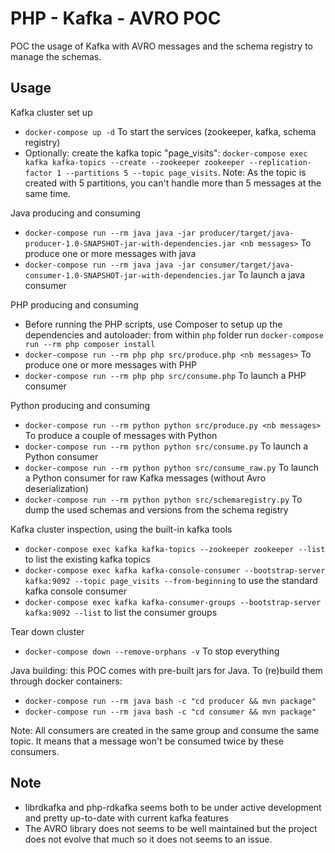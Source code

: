 PHP - Kafka - AVRO POC
======================

POC the usage of Kafka with AVRO messages and the schema registry to manage the schemas.

Usage
-----

Kafka cluster set up

- `docker-compose up -d` To start the services (zookeeper, kafka, schema registry)
- Optionally: create the kafka topic "page_visits": 
    `docker-compose exec kafka kafka-topics --create --zookeeper zookeeper --replication-factor 1 --partitions 5 --topic page_visits`. 
    Note: As the topic is created with 5 partitions, you can't handle more than 5 messages at the same time.

Java producing and consuming 

- `docker-compose run --rm java java -jar producer/target/java-producer-1.0-SNAPSHOT-jar-with-dependencies.jar <nb messages>` To produce one or more messages with java
- `docker-compose run --rm java java -jar consumer/target/java-consumer-1.0-SNAPSHOT-jar-with-dependencies.jar` To launch a java consumer

PHP producing and consuming

- Before running the PHP scripts, use Composer to setup up the dependencies and autoloader: from within `php` folder run `docker-compose run --rm php composer install`
- `docker-compose run --rm php php src/produce.php <nb messages>` To produce one or more messages with PHP
- `docker-compose run --rm php php src/consume.php` To launch a PHP consumer

Python producing and consuming
- `docker-compose run --rm python python src/produce.py <nb messages>` To produce a couple of messages with Python
- `docker-compose run --rm python python src/consume.py` To launch a Python consumer
- `docker-compose run --rm python python src/consume_raw.py` To launch a Python consumer for raw Kafka messages (without Avro deserialization)
- `docker-compose run --rm python python src/schemaregistry.py` To dump the used schemas and versions from the schema registry

Kafka cluster inspection, using the built-in kafka tools
- `docker-compose exec kafka kafka-topics --zookeeper zookeeper --list` to list the existing kafka topics
- `docker-compose exec kafka kafka-console-consumer --bootstrap-server kafka:9092 --topic page_visits --from-beginning` to use the standard kafka console consumer
- `docker-compose exec kafka kafka-consumer-groups --bootstrap-server kafka:9092 --list` to list the consumer groups

Tear down cluster

- `docker-compose down --remove-orphans -v` To stop everything

Java building: this POC comes with pre-built jars for Java. 
To (re)build them through docker containers:
- `docker-compose run --rm java bash -c "cd producer && mvn package"`
- `docker-compose run --rm java bash -c "cd consumer && mvn package"`


Note: All consumers are created in the same group and consume the same topic. It means that a message won't be consumed twice by these consumers.

Note
----

- librdkafka and php-rdkafka seems both to be under active development and pretty up-to-date with current kafka features
- The AVRO library does not seems to be well maintained but the project does not evolve that much so it does not seems to an issue.
